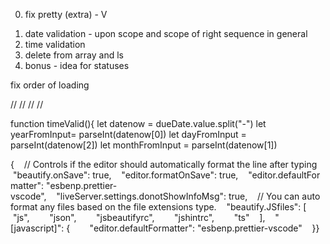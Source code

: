 0. fix pretty (extra) - V

1) date validation - upon scope and scope of right sequence in general
2) time validation
3) delete from array and ls
4) bonus - idea for statuses

fix order of loading

//
//
//
//

function timeValid(){
let datenow = dueDate.value.split("-")
let yearFromInput= parseInt(datenow[0])
let dayFromInput = parseInt(datenow[2])
let monthFromInput = parseInt(datenow[1])


{    // Controls if the editor should automatically format the line after typing    "beautify.onSave": true,    "editor.formatOnSave": true,    "editor.defaultFormatter": "esbenp.prettier-vscode",    "liveServer.settings.donotShowInfoMsg": true,    // You can auto format any files based on the file extensions type.    "beautify.JSfiles": [        "js",        "json",        "jsbeautifyrc",        "jshintrc",        "ts"    ],    "[javascript]": {        "editor.defaultFormatter": "esbenp.prettier-vscode"    }}
